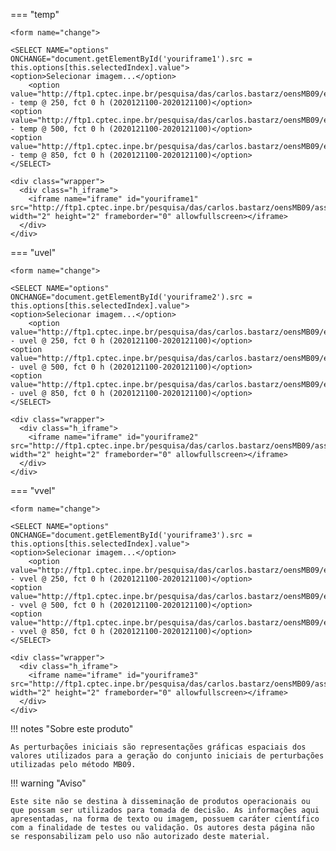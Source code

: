 

=== "temp"

    <form name="change">
    
    <SELECT NAME="options" ONCHANGE="document.getElementById('youriframe1').src = this.options[this.selectedIndex].value">
    <option>Selecionar imagem...</option>
        <option value="http://ftp1.cptec.inpe.br/pesquisa/das/carlos.bastarz/oensMB09/exps/intel_egeon_m128p_p64p/prod/perturbations/2020121100/perturbationstemp250_20201211002020121100.png">perturbations - temp @ 250, fct 0 h (2020121100-2020121100)</option>
    <option value="http://ftp1.cptec.inpe.br/pesquisa/das/carlos.bastarz/oensMB09/exps/intel_egeon_m128p_p64p/prod/perturbations/2020121100/perturbationstemp500_20201211002020121100.png">perturbations - temp @ 500, fct 0 h (2020121100-2020121100)</option>
    <option value="http://ftp1.cptec.inpe.br/pesquisa/das/carlos.bastarz/oensMB09/exps/intel_egeon_m128p_p64p/prod/perturbations/2020121100/perturbationstemp850_20201211002020121100.png">perturbations - temp @ 850, fct 0 h (2020121100-2020121100)</option>
    </SELECT>
    
    <div class="wrapper">
      <div class="h_iframe">
        <iframe name="iframe" id="youriframe1" src="http://ftp1.cptec.inpe.br/pesquisa/das/carlos.bastarz/oensMB09/assets/white_bkg.png" width="2" height="2" frameborder="0" allowfullscreen></iframe>
      </div>
    </div>
    
=== "uvel"

    <form name="change">
    
    <SELECT NAME="options" ONCHANGE="document.getElementById('youriframe2').src = this.options[this.selectedIndex].value">
    <option>Selecionar imagem...</option>
        <option value="http://ftp1.cptec.inpe.br/pesquisa/das/carlos.bastarz/oensMB09/exps/intel_egeon_m128p_p64p/prod/perturbations/2020121100/perturbationsuvel250_20201211002020121100.png">perturbations - uvel @ 250, fct 0 h (2020121100-2020121100)</option>
    <option value="http://ftp1.cptec.inpe.br/pesquisa/das/carlos.bastarz/oensMB09/exps/intel_egeon_m128p_p64p/prod/perturbations/2020121100/perturbationsuvel500_20201211002020121100.png">perturbations - uvel @ 500, fct 0 h (2020121100-2020121100)</option>
    <option value="http://ftp1.cptec.inpe.br/pesquisa/das/carlos.bastarz/oensMB09/exps/intel_egeon_m128p_p64p/prod/perturbations/2020121100/perturbationsuvel850_20201211002020121100.png">perturbations - uvel @ 850, fct 0 h (2020121100-2020121100)</option>
    </SELECT>
    
    <div class="wrapper">
      <div class="h_iframe">
        <iframe name="iframe" id="youriframe2" src="http://ftp1.cptec.inpe.br/pesquisa/das/carlos.bastarz/oensMB09/assets/white_bkg.png" width="2" height="2" frameborder="0" allowfullscreen></iframe>
      </div>
    </div>
    
=== "vvel"

    <form name="change">
    
    <SELECT NAME="options" ONCHANGE="document.getElementById('youriframe3').src = this.options[this.selectedIndex].value">
    <option>Selecionar imagem...</option>
        <option value="http://ftp1.cptec.inpe.br/pesquisa/das/carlos.bastarz/oensMB09/exps/intel_egeon_m128p_p64p/prod/perturbations/2020121100/perturbationsvvel250_20201211002020121100.png">perturbations - vvel @ 250, fct 0 h (2020121100-2020121100)</option>
    <option value="http://ftp1.cptec.inpe.br/pesquisa/das/carlos.bastarz/oensMB09/exps/intel_egeon_m128p_p64p/prod/perturbations/2020121100/perturbationsvvel500_20201211002020121100.png">perturbations - vvel @ 500, fct 0 h (2020121100-2020121100)</option>
    <option value="http://ftp1.cptec.inpe.br/pesquisa/das/carlos.bastarz/oensMB09/exps/intel_egeon_m128p_p64p/prod/perturbations/2020121100/perturbationsvvel850_20201211002020121100.png">perturbations - vvel @ 850, fct 0 h (2020121100-2020121100)</option>
    </SELECT>
    
    <div class="wrapper">
      <div class="h_iframe">
        <iframe name="iframe" id="youriframe3" src="http://ftp1.cptec.inpe.br/pesquisa/das/carlos.bastarz/oensMB09/assets/white_bkg.png" width="2" height="2" frameborder="0" allowfullscreen></iframe>
      </div>
    </div>

!!! notes "Sobre este produto"

    As perturbações iniciais são representações gráficas espaciais dos valores utilizados para a geração do conjunto iniciais de perturbações utilizadas pelo método MB09.

!!! warning "Aviso"

    Este site não se destina à disseminação de produtos operacionais ou que possam ser utilizados para tomada de decisão. As informações aqui apresentadas, na forma de texto ou imagem, possuem caráter científico com a finalidade de testes ou validação. Os autores desta página não se responsabilizam pelo uso não autorizado deste material.
